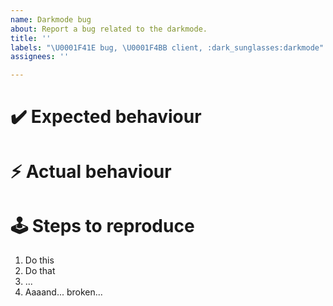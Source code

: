 ```yaml
---
name: Darkmode bug
about: Report a bug related to the darkmode.
title: ''
labels: "\U0001F41E bug, \U0001F4BB client, :dark_sunglasses:darkmode"
assignees: ''

---
```


<!-- Provide a short summary on what this bug is about -->

# :heavy_check_mark: Expected behaviour
<!-- Provide a description on what should happen -->

# ⚡ Actual behaviour 
<!-- Descripe whats happening instead -->

# :joystick: Steps to reproduce
<!-- Provide a step by step list on how to reproduces the issue -->
1. Do this
2. Do that
3. ...
4. Aaaand... broken...
